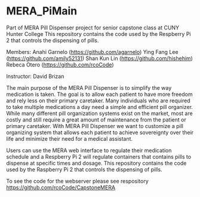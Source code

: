 # MERA_PiMain
Part of MERA Pill Dispenser project for senior capstone class at CUNY Hunter College
This repository contains the code used by the Respberry Pi 2 that controls the dispensing of pills.

Members:
Anahi Garnelo (https://github.com/agarnelo)
Ying Fang Lee (https://github.com/amily52131)
Shan Kun Lin  (https://github.com/hishehim)
Rebeca Otero  (https://github.com/rcoCode)

Instructor:
David Brizan

  The main purpose of the MERA Pill Dispenser is to simplify the way medication is taken. The goal is to allow each patient to have more freedom and rely less on their primary caretaker. Many individuals who are required to take multiple medications a day need a simple and efficient pill organizer. While many different pill organization systems exist on the market, most are costly and still require a great amount of maintenance from the patient or primary caretaker. With MERA Pill Dispenser we want to customize a pill organizing system that allows each patient to achieve sovereignty over their life and minimize their need for a medical assistant. 
  
  Users can use the MERA web interface to regulate their medication schedule and a Respberry Pi 2 will regulate containers that contains pills to dispense at specific times and dosage. This repository contains the code used by the Raspberry Pi 2 that controls the dispensing of pills.
  
  To see the code for the webserver please see respository https://github.com/rcoCode/CapstoneMERA
